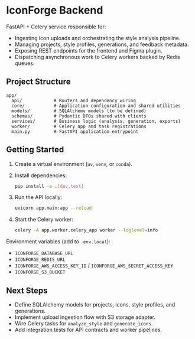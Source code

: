 # IconForge Backend

FastAPI + Celery service responsible for:

- Ingesting icon uploads and orchestrating the style analysis pipeline.
- Managing projects, style profiles, generations, and feedback metadata.
- Exposing REST endpoints for the frontend and Figma plugin.
- Dispatching asynchronous work to Celery workers backed by Redis queues.

## Project Structure

```
app/
  api/            # Routers and dependency wiring
  core/           # Application configuration and shared utilities
  models/         # SQLAlchemy models (to be defined)
  schemas/        # Pydantic DTOs shared with clients
  services/       # Business logic (analysis, generation, exports)
  worker/         # Celery app and task registrations
  main.py         # FastAPI application entrypoint
```

## Getting Started

1. Create a virtual environment (`uv`, `venv`, or `conda`).
2. Install dependencies:

   ```bash
   pip install -e .[dev,test]
   ```

3. Run the API locally:

   ```bash
   uvicorn app.main:app --reload
   ```

4. Start the Celery worker:

   ```bash
   celery -A app.worker.celery_app worker --loglevel=info
   ```

Environment variables (add to `.env.local`):

- `ICONFORGE_DATABASE_URL`
- `ICONFORGE_REDIS_URL`
- `ICONFORGE_AWS_ACCESS_KEY_ID` / `ICONFORGE_AWS_SECRET_ACCESS_KEY`
- `ICONFORGE_S3_BUCKET`

## Next Steps

- Define SQLAlchemy models for projects, icons, style profiles, and generations.
- Implement upload ingestion flow with S3 storage adapter.
- Wire Celery tasks for `analyze_style` and `generate_icons`.
- Add integration tests for API contracts and worker pipelines.
